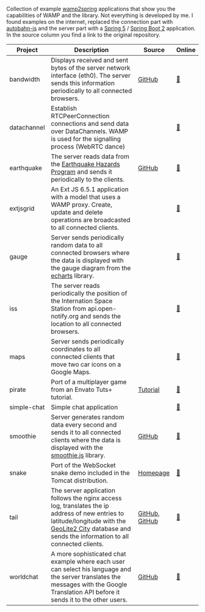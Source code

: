 Collection of example [wamp2spring](https://github.com/ralscha/wamp2spring) applications that show you the capabilities of WAMP and the library.
Not everything is developed by me. I found examples on the internet, replaced the connection part
with [autobahn-js](https://github.com/crossbario/autobahn-js) and the server part with a [Spring 5](http://projects.spring.io/spring-framework/) / [Spring Boot 2](http://projects.spring.io/spring-boot/) application.
In the source column you find a link to the original repository.

| Project | Description | Source | Online |
|---------|-------------|--------|--------|
| bandwidth | Displays received and sent bytes of the server network interface (eth0). The server sends this information periodically to all connected browsers. | [GitHub](https://github.com/pesarkhobeee/Realtime-Bandwidth-Grapher) | <a href="https://demo.rasc.ch/wamp2spring-demo-bandwidth/">:link:</a> |
| datachannel  | Establish RTCPeerConnection connections and send data over DataChannels. WAMP is used for the signalling process (WebRTC dance) |        | <a href="https://demo.rasc.ch/wamp2spring-demo-datachannel/">:link:</a> |
| earthquake | The server reads data from the <a href="https://earthquake.usgs.gov/">Earthquake Hazards Program</a> and sends it periodically to the clients. | [GitHub](https://github.com/bijukunjummen/si-spring-websockets) | <a href="https://demo.rasc.ch/wamp2spring-demo-earthquake/">:link:</a> |
| extjsgrid |  An Ext JS 6.5.1 application with a model that uses a WAMP proxy. Create, update and delete operations are broadcasted to all connected clients.  |        | <a href="https://demo.rasc.ch/wamp2spring-demo-extjsgrid/">:link:</a> |
| gauge | Server sends periodically random data to all connected browsers where the data is displayed with the gauge diagram from the [echarts](https://ecomfe.github.io/echarts-doc/public/en/index.html) library. |        | <a href="https://demo.rasc.ch/wamp2spring-demo-gauge/">:link:</a> |
| iss | The server reads periodically the position of the Internation Space Station from api.open-notify.org and sends the location to all connected browsers. |        | <a href="https://demo.rasc.ch/wamp2spring-demo-iss/">:link:</a> |
| maps | Server sends periodically coordinates to all connected clients that move two car icons on a Google Maps. |        | <a href="https://demo.rasc.ch/wamp2spring-demo-maps/">:link:</a> |
| pirate | Port of a multiplayer game from an Envato Tuts+ tutorial. | [Tutorial](https://code.tutsplus.com/tutorials/create-a-multiplayer-pirate-shooter-game-in-your-browser--cms-23311)  | <a href="https://demo.rasc.ch/wamp2spring-demo-pirate/">:link:</a> |
| simple-chat | Simple chat application |        | <a href="https://demo.rasc.ch/wamp2spring-demo-simple-chat/">:link:</a> |
| smoothie | Server generates random data every second and sends it to all connected clients where the data is displayed with the [smoothie.js](http://smoothiecharts.org/) library. | [GitHub](https://github.com/joewalnes/smoothie) | <a href="https://demo.rasc.ch/wamp2spring-demo-smoothie/">:link:</a> |
| snake | Port of the WebSocket snake demo included in the Tomcat distribution. | [Homepage](http://tomcat.apache.org/) | <a href="https://demo.rasc.ch/wamp2spring-demo-snake/">:link:</a> |
| tail |  The server application follows the nginx access log, translates the ip address of new entries to latitude/longitude with the [GeoLite2 City](https://dev.maxmind.com/geoip/geoip2/geolite2/) database and sends the information to all connected clients. | [GitHub](https://github.com/stagas/maptail), [GitHub](https://github.com/mape/node-wargames) | <a href="https://demo.rasc.ch/wamp2spring-demo-tail/">:link:</a> |
| worldchat | A more sophisticated chat example where each user can select his language and the server translates the messages with the Google Translation API before it sends it to the other users.  | [GitHub](https://github.com/Grandclosing/WorldChat) | <a href="https://demo.rasc.ch/wamp2spring-demo-worldchat/">:link:</a> |







